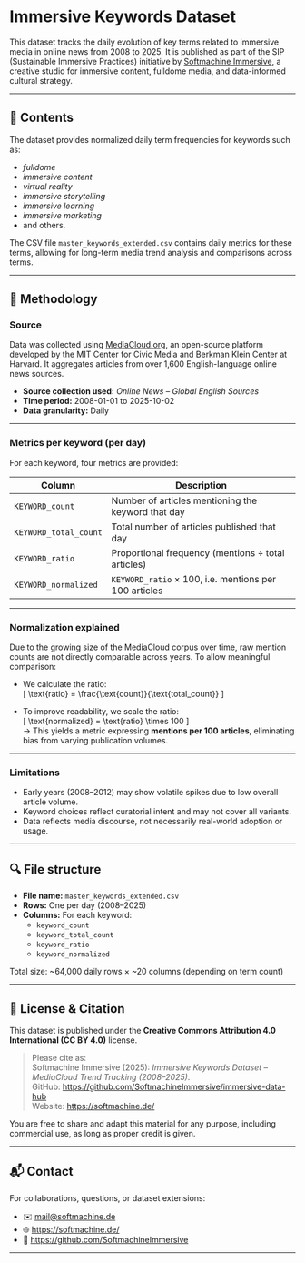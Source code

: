 # Immersive Keywords Dataset

This dataset tracks the daily evolution of key terms related to immersive media in online news from 2008 to 2025. It is published as part of the SIP (Sustainable Immersive Practices) initiative by [Softmachine Immersive](https://softmachine.de), a creative studio for immersive content, fulldome media, and data-informed cultural strategy.

---

## 📁 Contents

The dataset provides normalized daily term frequencies for keywords such as:

- *fulldome*
- *immersive content*
- *virtual reality*
- *immersive storytelling*
- *immersive learning*
- *immersive marketing*
- and others.

The CSV file `master_keywords_extended.csv` contains daily metrics for these terms, allowing for long-term media trend analysis and comparisons across terms.

---

## 🧪 Methodology

### Source

Data was collected using [MediaCloud.org](https://mediacloud.org), an open-source platform developed by the MIT Center for Civic Media and Berkman Klein Center at Harvard. It aggregates articles from over 1,600 English-language online news sources.

- **Source collection used:** *Online News – Global English Sources*
- **Time period:** 2008-01-01 to 2025-10-02
- **Data granularity:** Daily

---

### Metrics per keyword (per day)

For each keyword, four metrics are provided:

| Column | Description |
|--------|-------------|
| `KEYWORD_count` | Number of articles mentioning the keyword that day |
| `KEYWORD_total_count` | Total number of articles published that day |
| `KEYWORD_ratio` | Proportional frequency (mentions ÷ total articles) |
| `KEYWORD_normalized` | `KEYWORD_ratio` × 100, i.e. mentions per 100 articles |

---

### Normalization explained

Due to the growing size of the MediaCloud corpus over time, raw mention counts are not directly comparable across years. To allow meaningful comparison:

- We calculate the ratio:  
  \[
  \text{ratio} = \frac{\text{count}}{\text{total\_count}}
  \]

- To improve readability, we scale the ratio:  
  \[
  \text{normalized} = \text{ratio} \times 100
  \]  
  → This yields a metric expressing **mentions per 100 articles**, eliminating bias from varying publication volumes.

---

### Limitations

- Early years (2008–2012) may show volatile spikes due to low overall article volume.
- Keyword choices reflect curatorial intent and may not cover all variants.
- Data reflects media discourse, not necessarily real-world adoption or usage.

---

## 🔍 File structure

- **File name:** `master_keywords_extended.csv`
- **Rows:** One per day (2008–2025)
- **Columns:** For each keyword:
  - `keyword_count`
  - `keyword_total_count`
  - `keyword_ratio`
  - `keyword_normalized`

Total size: ~64,000 daily rows × ~20 columns (depending on term count)

---

## 🔖 License & Citation

This dataset is published under the **Creative Commons Attribution 4.0 International (CC BY 4.0)** license.

> Please cite as:  
> Softmachine Immersive (2025): *Immersive Keywords Dataset – MediaCloud Trend Tracking (2008–2025)*.  
> GitHub: https://github.com/SoftmachineImmersive/immersive-data-hub  
> Website: https://softmachine.de/

You are free to share and adapt this material for any purpose, including commercial use, as long as proper credit is given.

---

## 📬 Contact

For collaborations, questions, or dataset extensions:

- ✉️ mail@softmachine.de  
- 🌐 https://softmachine.de/  
- 💼 https://github.com/SoftmachineImmersive

---

